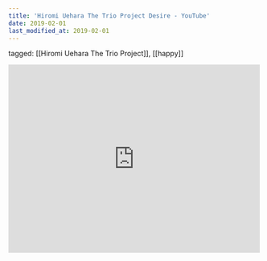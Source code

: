 ```yaml
---
title: 'Hiromi Uehara The Trio Project Desire - YouTube'
date: 2019-02-01
last_modified_at: 2019-02-01
---
```

tagged: [[Hiromi Uehara The Trio Project]], [[happy]]
<iframe allow="accelerometer; autoplay; clipboard-write; encrypted-media; gyroscope; picture-in-picture" allowfullscreen="" frameborder="0" height="375" id="youtube_iframe" src="https://www.youtube.com/embed/EFeouD2IWSA?feature=oembed&amp;enablejsapi=1&amp;origin=https://safe.txmblr.com&amp;wmode=opaque" width="500"></iframe>